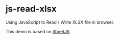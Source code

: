 # js-read-xlsx

Using JavaScript to Read / Write XLSX file in browser.

This demo is based on [SheetJS](https://sheetjs.com/).
